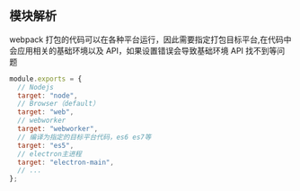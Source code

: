 ## 模块解析

webpack 打包的代码可以在各种平台运行，因此需要指定打包目标平台,在代码中会应用相关的基础环境以及 API，如果设置错误会导致基础环境 API 找不到等问题

```js
module.exports = {
  // Nodejs
  target: "node",
  // Browser（default）
  target: "web",
  // webworker
  target: "webworker",
  // 编译为指定的目标平台代码，es6 es7等
  target: "es5",
  // electron主进程
  target: "electron-main",
  // ...
};
```
